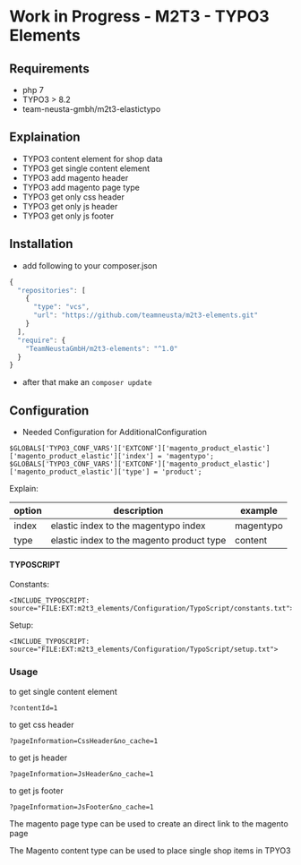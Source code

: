 # Work in Progress - M2T3 - TYPO3 Elements

## Requirements

- php 7
- TYPO3 > 8.2
- team-neusta-gmbh/m2t3-elastictypo

## Explaination

- TYPO3 content element for shop data
- TYPO3 get single content element
- TYPO3 add magento header
- TYPO3 add magento page type
- TYPO3 get only css header
- TYPO3 get only js header
- TYPO3 get only js footer

## Installation

- add following to your composer.json

```javascript
{
  "repositories": [
    {
      "type": "vcs",
      "url": "https://github.com/teamneusta/m2t3-elements.git"
    }
  ],
  "require": {
    "TeamNeustaGmbH/m2t3-elements": "^1.0"
  }
}
```

- after that make an `composer update`  

## Configuration

- Needed Configuration for AdditionalConfiguration
```
$GLOBALS['TYPO3_CONF_VARS']['EXTCONF']['magento_product_elastic']['magento_product_elastic']['index'] = 'magentypo';
$GLOBALS['TYPO3_CONF_VARS']['EXTCONF']['magento_product_elastic']['magento_product_elastic']['type'] = 'product';
```

Explain:

| option | description | example
| ------------ | ------------- | -------------
| index | elastic index to the magentypo index | magentypo
| type | elastic index to the magento product type | content

#### TYPOSCRIPT

Constants:

```
<INCLUDE_TYPOSCRIPT: source="FILE:EXT:m2t3_elements/Configuration/TypoScript/constants.txt">
```

Setup:

```
<INCLUDE_TYPOSCRIPT: source="FILE:EXT:m2t3_elements/Configuration/TypoScript/setup.txt">
```

### Usage

to get single content element

```
?contentId=1
```

to get css header

```
?pageInformation=CssHeader&no_cache=1
```

to get js header

```
?pageInformation=JsHeader&no_cache=1
```

to get js footer

```
?pageInformation=JsFooter&no_cache=1
```

The magento page type can be used to create an direct link to the magento page

The Magento content type can be used to place single shop items in TPYO3